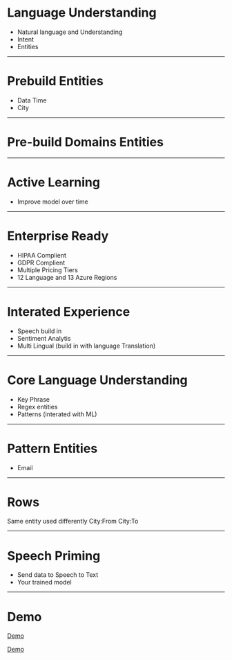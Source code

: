 # Language Understanding

* Natural language and Understanding
* Intent
* Entities
---
# Prebuild Entities
* Data Time
* City 

---
# Pre-build Domains Entities

---
# Active Learning
* Improve model over time

---
# Enterprise Ready
* HIPAA Complient
* GDPR Complient
* Multiple Pricing Tiers
* 12 Language and 13 Azure Regions
---
# Interated Experience
* Speech build in
* Sentiment Analytis
* Multi Lingual (build in with language Translation)

---
# Core Language Understanding
* Key Phrase
* Regex entities
* Patterns (interated with ML)

---
# Pattern Entities
* Email

---
# Rows
Same entity used differently
City:From
City:To

---
# Speech Priming
* Send data to Speech to Text
* Your trained model

---

# Demo

[Demo](https://www.luis.ai/home)

[Demo](https://azure.microsoft.com/en-us/services/cognitive-services/language-understanding-intelligent-service/)



